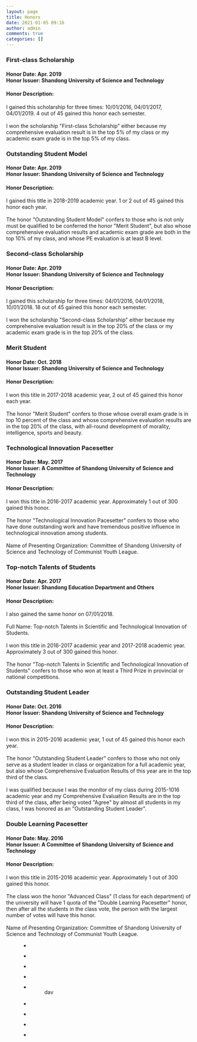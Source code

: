 ```yaml
---
layout: page
title: Honors
date: 2021-01-05 09:16
author: admin
comments: true
categories: []
---
```

<!-- wp:heading {"level":3} -->
<h3><strong>First-class Scholarship</strong></h3>
<!-- /wp:heading -->

<!-- wp:heading {"level":4} -->
<h4>Honor Date: Apr. 2019<br>Honor Issuer: Shandong University of Science and Technology</h4>
<!-- /wp:heading -->

<!-- wp:heading {"level":4} -->
<h4>Honor Description:</h4>
<!-- /wp:heading -->

<!-- wp:paragraph -->
<p>I gained this scholarship for three times: 10/01/2016, 04/01/2017, 04/01/2019. 4 out of 45 gained this honor each semester.<br><br>I won the scholarship "First-class Scholarship" either because my comprehensive evaluation result is in the top 5% of my class or my academic exam grade is in the top 5% of my class.</p>
<!-- /wp:paragraph -->

<!-- wp:heading {"level":3} -->
<h3><strong>Outstanding Student Model</strong></h3>
<!-- /wp:heading -->

<!-- wp:heading {"level":4} -->
<h4>Honor Date: Apr. 2019<br>Honor Issuer: Shandong University of Science and Technology</h4>
<!-- /wp:heading -->

<!-- wp:heading {"level":4} -->
<h4>Honor Description:</h4>
<!-- /wp:heading -->

<!-- wp:paragraph -->
<p>I gained this title in 2018-2019 academic year. 1 or 2 out of 45 gained this honor each year.<br><br>The honor "Outstanding Student Model" confers to those who is not only must be qualified to be conferred the honor "Merit Student", but also whose comprehensive evaluation results and academic exam grade are both in the top 10% of my class, and whose PE evaluation is at least B level.</p>
<!-- /wp:paragraph -->

<!-- wp:heading {"level":3} -->
<h3><strong>Second-class Scholarship</strong></h3>
<!-- /wp:heading -->

<!-- wp:heading {"level":4} -->
<h4>Honor Date: Apr. 2019<br>Honor Issuer: Shandong University of Science and Technology</h4>
<!-- /wp:heading -->

<!-- wp:heading {"level":4} -->
<h4>Honor Description:</h4>
<!-- /wp:heading -->

<!-- wp:paragraph -->
<p>I gained this scholarship for three times: 04/01/2016, 04/01/2018, 10/01/2018. 18 out of 45 gained this honor each semester.<br><br>I won the scholarship "Second-class Scholarship" either because my comprehensive evaluation result is in the top 20% of the class or my academic exam grade is in the top 20% of the class.</p>
<!-- /wp:paragraph -->

<!-- wp:heading {"level":3} -->
<h3><strong>Merit Student</strong></h3>
<!-- /wp:heading -->

<!-- wp:heading {"level":4} -->
<h4>Honor Date: Oct. 2018<br>Honor Issuer: Shandong University of Science and Technology</h4>
<!-- /wp:heading -->

<!-- wp:heading {"level":4} -->
<h4>Honor Description:</h4>
<!-- /wp:heading -->

<!-- wp:paragraph -->
<p>I won this title in 2017-2018 academic year, 2 out of 45 gained this honor each year.<br><br>The honor "Merit Student" confers to those whose overall exam grade is in top 10 percent of the class and whose comprehensive evaluation results are in the top 20% of the class, with all-round development of morality, intelligence, sports and beauty.</p>
<!-- /wp:paragraph -->

<!-- wp:heading {"level":3} -->
<h3><strong>Technological Innovation Pacesetter</strong></h3>
<!-- /wp:heading -->

<!-- wp:heading {"level":4} -->
<h4>Honor Date: May. 2017<br>Honor Issuer: A Committee of Shandong University of Science and Technology</h4>
<!-- /wp:heading -->

<!-- wp:heading {"level":4} -->
<h4>Honor Description:</h4>
<!-- /wp:heading -->

<!-- wp:paragraph -->
<p>I won this title in 2016-2017 academic year. Approximately 1 out of 300 gained this honor.<br><br>The honor "Technological Innovation Pacesetter" confers to those who have done outstanding work and have tremendous positive influence in technological innovation among students.<br><br>Name of Presenting Organization: Committee of Shandong University of Science and Technology of Communist Youth League.</p>
<!-- /wp:paragraph -->

<!-- wp:heading {"level":3} -->
<h3><strong>Top-notch Talents of Students</strong></h3>
<!-- /wp:heading -->

<!-- wp:heading {"level":4} -->
<h4>Honor Date: Apr. 2017<br>Honor Issuer: Shandong Education Department and Others</h4>
<!-- /wp:heading -->

<!-- wp:heading {"level":4} -->
<h4>Honor Description:</h4>
<!-- /wp:heading -->

<!-- wp:paragraph -->
<p>I also gained the same honor on 07/01/2018.<br><br>Full Name: Top-notch Talents in Scientific and Technological Innovation of Students.<br><br>I won this title in 2016-2017 academic year and 2017-2018 academic year. Approximately 3 out of 300 gained this honor.<br><br>The honor "Top-notch Talents in Scientific and Technological Innovation of Students" confers to those who won at least a Third Prize in provincial or national competitions.</p>
<!-- /wp:paragraph -->

<!-- wp:heading {"level":3} -->
<h3><strong>Outstanding Student Leader</strong></h3>
<!-- /wp:heading -->

<!-- wp:heading {"level":4} -->
<h4>Honor Date: Oct. 2016<br>Honor Issuer: Shandong University of Science and Technology</h4>
<!-- /wp:heading -->

<!-- wp:heading {"level":4} -->
<h4>Honor Description:</h4>
<!-- /wp:heading -->

<!-- wp:paragraph -->
<p>I won this in 2015-2016 academic year, 1 out of 45 gained this honor each year.<br><br>The honor "Outstanding Student Leader" confers to those who not only serve as a student leader in class or organization for a full academic year, but also whose Comprehensive Evaluation Results of this year are in the top third of the class.<br><br>I was qualified because I was the monitor of my class during 2015-1016 academic year and my Comprehensive Evaluation Results are in the top third of the class, after being voted "Agree" by almost all students in my class, I was honored as an "Outstanding Student Leader".</p>
<!-- /wp:paragraph -->

<!-- wp:heading {"level":3} -->
<h3><strong>Double Learning Pacesetter</strong></h3>
<!-- /wp:heading -->

<!-- wp:heading {"level":4} -->
<h4>Honor Date: May. 2016<br>Honor Issuer: A Committee of Shandong University of Science and Technology</h4>
<!-- /wp:heading -->

<!-- wp:heading {"level":4} -->
<h4>Honor Description:</h4>
<!-- /wp:heading -->

<!-- wp:paragraph -->
<p>I won this title in 2015-2016 academic year. Approximately 1 out of 300 gained this honor.<br><br>The class won the honor "Advanced Class" (1 class for each department) of the university will have 1 quota of the "Double Learning Pacesetter" honor, then after all the students in the class vote, the person with the largest number of votes will have this honor.<br><br>Name of Presenting Organization: Committee of Shandong University of Science and Technology of Communist Youth League.</p>
<!-- /wp:paragraph -->

<!-- wp:gallery {"ids":[187,186,185,178,181,180,177,188,182],"linkTo":"none","align":"center"} -->
<figure class="wp-block-gallery aligncenter columns-3 is-cropped"><ul class="blocks-gallery-grid"><li class="blocks-gallery-item"><figure><img src="http://donghao.tech/wp-content/uploads/2021/01/奖学金-1024x768.jpg" alt="" data-id="187" class="wp-image-187"/></figure></li><li class="blocks-gallery-item"><figure><img src="http://donghao.tech/wp-content/uploads/2021/01/2018-2019-优秀学生标兵-1024x768.jpg" alt="" data-id="186" class="wp-image-186"/></figure></li><li class="blocks-gallery-item"><figure><img src="http://donghao.tech/wp-content/uploads/2021/01/2017-2018-三好学生-1-1024x768.jpg" alt="" data-id="185" class="wp-image-185"/></figure></li><li class="blocks-gallery-item"><figure><img src="http://donghao.tech/wp-content/uploads/2021/01/2016-科技创新标兵-1024x768.jpg" alt="" data-id="178" class="wp-image-178"/></figure></li><li class="blocks-gallery-item"><figure><img src="http://donghao.tech/wp-content/uploads/2021/01/2017-学生科技创新拔尖人才-1024x768.jpg" alt="" data-id="181" class="wp-image-181"/><figcaption class="blocks-gallery-item__caption">dav</figcaption></figure></li><li class="blocks-gallery-item"><figure><img src="http://donghao.tech/wp-content/uploads/2021/01/2016-学生科技创新拔尖人才-1024x768.jpg" alt="" data-id="180" class="wp-image-180"/></figure></li><li class="blocks-gallery-item"><figure><img src="http://donghao.tech/wp-content/uploads/2021/01/2015-2016-优秀学生干部-1024x768.jpg" alt="" data-id="177" class="wp-image-177"/></figure></li><li class="blocks-gallery-item"><figure><img src="http://donghao.tech/wp-content/uploads/2021/01/2015-双学标兵-1024x768.jpg" alt="" data-id="188" class="wp-image-188"/></figure></li><li class="blocks-gallery-item"><figure><img src="http://donghao.tech/wp-content/uploads/2021/01/2017-优秀共青团员-1024x768.jpg" alt="" data-id="182" class="wp-image-182"/></figure></li></ul></figure>
<!-- /wp:gallery -->
